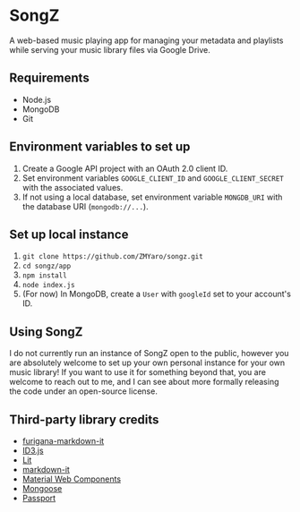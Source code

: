 # SongZ

A web-based music playing app for managing your metadata and playlists while serving your music library files via Google Drive.


## Requirements

* Node.js
* MongoDB
* Git

## Environment variables to set up

1. Create a Google API project with an OAuth 2.0 client ID.
2. Set environment variables `GOOGLE_CLIENT_ID` and `GOOGLE_CLIENT_SECRET` with the associated values.
3. If not using a local database, set environment variable `MONGDB_URI` with the database URI (`mongodb://...`).

## Set up local instance

1. `git clone https://github.com/ZMYaro/songz.git`
2. `cd songz/app`
3. `npm install`
4. `node index.js`
5. (For now) In MongoDB, create a `User` with `googleId` set to your account's ID.

## Using SongZ

I do not currently run an instance of SongZ open to the public, however you are absolutely welcome to set up your own personal instance for your own music library!  If you want to use it for something beyond that, you are welcome to reach out to me, and I can see about more formally releasing the code under an open-source license.

## Third-party library credits

* [furigana-markdown-it](https://github.com/iltrof/furigana-markdown-it)
* [ID3.js](https://github.com/43081j/id3)
* [Lit](https://lit.dev)
* [markdown-it](https://github.com/markdown-it/markdown-it)
* [Material Web Components](https://github.com/material-components/material-web)
* [Mongoose](https://mongoosejs.com)
* [Passport](https://www.passportjs.org)
